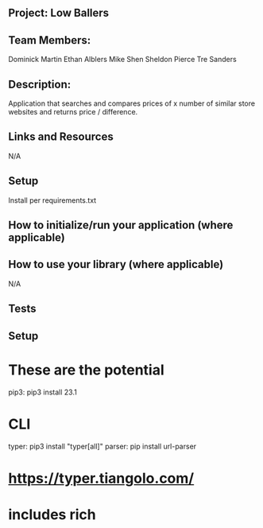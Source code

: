 ## Project: Low Ballers

## Team Members: 

Dominick Martin
Ethan Alblers
Mike Shen
Sheldon Pierce
Tre Sanders

## Description:

Application that searches and compares prices of x number of similar store websites and returns price / difference.

## Links and Resources
N/A

## Setup

Install per requirements.txt

## How to initialize/run your application (where applicable)



## How to use your library (where applicable)
N/A

## Tests

## Setup

# These are the potential 

pip3: pip3 install 23.1

# CLI 
typer:  pip3 install "typer[all]"
parser: pip install url-parser

# https://typer.tiangolo.com/
# includes rich 